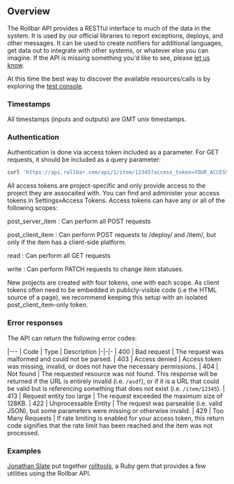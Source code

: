 Overview
--------

The Rollbar API provides a RESTful interface to much of the data in the
system. It is used by our official libraries to report exceptions,
deploys, and other messages. It can be used to create notifiers for
additional languages, get data out to integrate with other systems, or
whatever else you can imagine. If the API is missing something you'd
like to see, please [let us know](mailto:team@rollbar.com).

At this time the best way to discover the available resources/calls is
by exploring the [test console](../api/test-console/).

### Timestamps

All timestamps (inputs and outputs) are GMT unix timestamps.

### Authentication

Authentication is done via access token included as a parameter. For GET
requests, it should be included as a query parameter:

```bash
curl 'https://api.rollbar.com/api/1/item/12345?access_token=YOUR_ACCESS_TOKEN'
```

All access tokens are project-specific and only provide access to the
project they are assocaited with. You can find and administer your
access tokens in Settings»Access Tokens. Access tokens can have any or
all of the following scopes:

post\_server\_item
:   Can perform all POST requests

post\_client\_item
:   Can perform POST requests to /deploy/ and /item/, but only if the
    item has a client-side platform.

read
:   Can perform all GET requests

write
:   Can perform PATCH requests to change item statuses.

New projects are created with four tokens, one with each scope. As
client tokens often need to be embedded in publicly-visible code (i.e
the HTML source of a page), we recommend keeping this setup with an
isolated post\_client\_item-only token.

### Error responses

The API can return the following error codes:

|---
| Code | Type | Description
|-|-|-
| 400 | Bad request | The request was malformed and could not be parsed.
| 403 | Access denied | Access token was missing, invalid, or does not have the necessary permissions.
| 404 | Not found | The requested resource was not found. This response will be returned if the URL is entirely invalid (i.e. `/asdf`), or if it is a URL that could be valid but is referencing something that does not exist (i.e. `/item/12345`).
| 413 | Request entity too large | The request exceeded the maximum size of 128KB.
| 422 | Unprocessable Entity | The request was parseable (i.e. valid JSON), but some parameters were missing or otherwise invalid.
| 429 | Too Many Requests | If rate limiting is enabled for your access token, this return code signifies that the rate limit has been reached and the item was not processed.

### Examples

[Jonathan Slate](https://github.com/jslate) put together
[rolltools](https://github.com/jslate/rolltools), a Ruby gem that
provides a few utilities using the Rollbar API.
